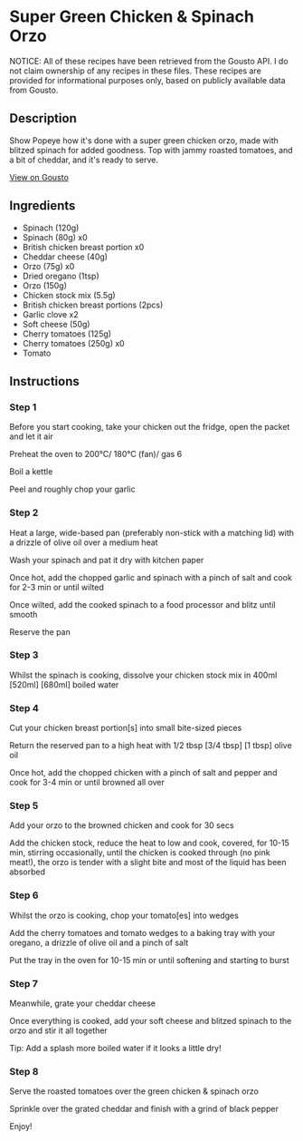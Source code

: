 # Super Green Chicken & Spinach Orzo 

NOTICE: All of these recipes have been retrieved from the Gousto API. I do not claim ownership of any recipes in these files. These recipes are provided for informational purposes only, based on publicly available data from Gousto.

## Description

Show Popeye how it's done with a super green chicken orzo, made with blitzed spinach for added goodness. Top with jammy roasted tomatoes, and a bit of cheddar, and it's ready to serve. 

[View on Gousto](https://www.gousto.co.uk/recipes/cookbook/joes-super-green-chicken-spinach-orzo)

## Ingredients

- Spinach (120g)
- Spinach (80g) x0
- British chicken breast portion x0
- Cheddar cheese (40g)
- Orzo (75g) x0
- Dried oregano (1tsp)
- Orzo (150g)
- Chicken stock mix (5.5g)
- British chicken breast portions (2pcs)
- Garlic clove x2
- Soft cheese (50g)
- Cherry tomatoes (125g)
- Cherry tomatoes (250g) x0
- Tomato

## Instructions


### Step 1

Before you start cooking, take your chicken out the fridge, open the packet and let it air 

Preheat the oven to 200°C/ 180°C (fan)/ gas 6

Boil a kettle

Peel and roughly chop your garlic


### Step 2

Heat a large, wide-based pan (preferably non-stick with a matching lid) with a drizzle of olive oil over a medium heat

Wash your spinach and pat it dry with kitchen paper 

Once hot, add the chopped garlic and spinach with a pinch of salt and cook for 2-3 min or until wilted

Once wilted, add the cooked spinach to a food processor and blitz until smooth

Reserve the pan


### Step 3

Whilst the spinach is cooking, dissolve your chicken stock mix in 400ml <span class="text-purple">[520ml]</span> <span class="text-danger">[680ml]</span> boiled water


### Step 4

Cut your chicken breast portion[s] into small bite-sized pieces

Return the reserved pan to a high heat with 1/2 tbsp <span class="text-purple">[3/4 tbsp]</span> <span class="text-danger">[1 tbsp]</span> olive oil

Once hot, add the chopped chicken with a pinch of salt and pepper and cook for 3-4 min or until browned all over


### Step 5

Add your orzo to the browned chicken and cook for 30 secs

Add the chicken stock, reduce the heat to low and cook, covered, for 10-15 min, stirring occasionally, until the chicken is cooked through (no pink meat!), the orzo is tender with a slight bite and most of the liquid has been absorbed


### Step 6

Whilst the orzo is cooking, chop your tomato[es] into wedges

Add the cherry tomatoes and tomato wedges to a baking tray with your oregano, a drizzle of olive oil and a pinch of salt

Put the tray in the oven for 10-15 min or until softening and starting to burst


### Step 7

Meanwhile, grate your cheddar cheese

Once everything is cooked, add your soft cheese and blitzed spinach to the orzo and stir it all together

Tip: Add a splash more boiled water if it looks a little dry!

### Step 8

Serve the roasted tomatoes over the green chicken & spinach orzo

Sprinkle over the grated cheddar and finish with a grind of black pepper

Enjoy!

